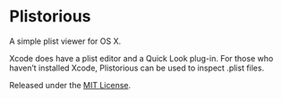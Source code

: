 Plistorious
===========

A simple plist viewer for OS X.

Xcode does have a plist editor and a Quick Look plug-in. For those who haven’t installed Xcode, Plistorious can be used
to inspect .plist files.

Released under the [MIT License](http://opensource.org/licenses/MIT).
